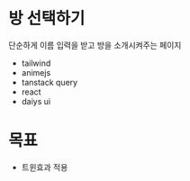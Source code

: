 #  방 선택하기 
단순하게 이름 입력을 받고 방을 소개시켜주는 페이지 
- tailwind 
- animejs
- tanstack query 
- react 
- daiys ui 

# 목표 
- 트윈효과 적용 

